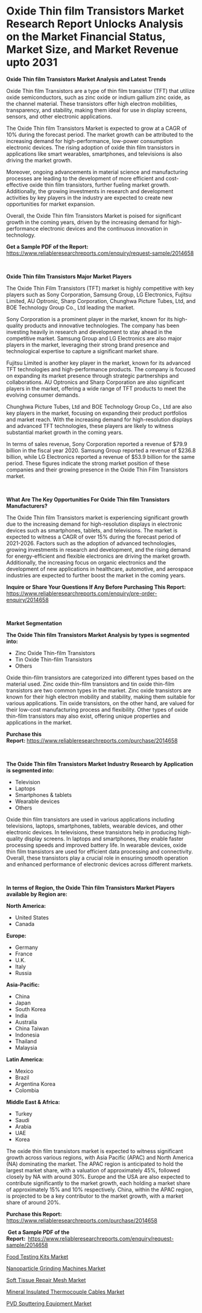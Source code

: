 <p><h1>Oxide Thin film Transistors Market Research Report Unlocks Analysis on the Market Financial Status, Market Size, and Market Revenue upto 2031</h1></p><p><strong>Oxide Thin film Transistors Market Analysis and Latest Trends</strong></p>
<p><p>Oxide Thin film Transistors are a type of thin film transistor (TFT) that utilize oxide semiconductors, such as zinc oxide or indium gallium zinc oxide, as the channel material. These transistors offer high electron mobilities, transparency, and stability, making them ideal for use in display screens, sensors, and other electronic applications.</p><p>The Oxide Thin film Transistors Market is expected to grow at a CAGR of 10% during the forecast period. The market growth can be attributed to the increasing demand for high-performance, low-power consumption electronic devices. The rising adoption of oxide thin film transistors in applications like smart wearables, smartphones, and televisions is also driving the market growth.</p><p>Moreover, ongoing advancements in material science and manufacturing processes are leading to the development of more efficient and cost-effective oxide thin film transistors, further fueling market growth. Additionally, the growing investments in research and development activities by key players in the industry are expected to create new opportunities for market expansion.</p><p>Overall, the Oxide Thin film Transistors Market is poised for significant growth in the coming years, driven by the increasing demand for high-performance electronic devices and the continuous innovation in technology.</p></p>
<p><strong>Get a Sample PDF of the Report:&nbsp;</strong> <a href="https://www.reliableresearchreports.com/enquiry/request-sample/2014658">https://www.reliableresearchreports.com/enquiry/request-sample/2014658</a></p>
<p>&nbsp;</p>
<p><strong>Oxide Thin film Transistors Major Market Players</strong></p>
<p><p>The Oxide Thin Film Transistors (TFT) market is highly competitive with key players such as Sony Corporation, Samsung Group, LG Electronics, Fujitsu Limited, AU Optronic, Sharp Corporation, Chunghwa Picture Tubes, Ltd, and BOE Technology Group Co., Ltd leading the market.</p><p>Sony Corporation is a prominent player in the market, known for its high-quality products and innovative technologies. The company has been investing heavily in research and development to stay ahead in the competitive market. Samsung Group and LG Electronics are also major players in the market, leveraging their strong brand presence and technological expertise to capture a significant market share.</p><p>Fujitsu Limited is another key player in the market, known for its advanced TFT technologies and high-performance products. The company is focused on expanding its market presence through strategic partnerships and collaborations. AU Optronics and Sharp Corporation are also significant players in the market, offering a wide range of TFT products to meet the evolving consumer demands.</p><p>Chunghwa Picture Tubes, Ltd and BOE Technology Group Co., Ltd are also key players in the market, focusing on expanding their product portfolios and market reach. With the increasing demand for high-resolution displays and advanced TFT technologies, these players are likely to witness substantial market growth in the coming years.</p><p>In terms of sales revenue, Sony Corporation reported a revenue of $79.9 billion in the fiscal year 2020. Samsung Group reported a revenue of $236.8 billion, while LG Electronics reported a revenue of $53.9 billion for the same period. These figures indicate the strong market position of these companies and their growing presence in the Oxide Thin Film Transistors market.</p></p>
<p>&nbsp;</p>
<p><strong>What Are The Key Opportunities For Oxide Thin film Transistors Manufacturers?</strong></p>
<p><p>The Oxide Thin film Transistors market is experiencing significant growth due to the increasing demand for high-resolution displays in electronic devices such as smartphones, tablets, and televisions. The market is expected to witness a CAGR of over 15% during the forecast period of 2021-2026. Factors such as the adoption of advanced technologies, growing investments in research and development, and the rising demand for energy-efficient and flexible electronics are driving the market growth. Additionally, the increasing focus on organic electronics and the development of new applications in healthcare, automotive, and aerospace industries are expected to further boost the market in the coming years.</p></p>
<p><strong>Inquire or Share Your Questions If Any Before Purchasing This Report:</strong> <a href="https://www.reliableresearchreports.com/enquiry/pre-order-enquiry/2014658">https://www.reliableresearchreports.com/enquiry/pre-order-enquiry/2014658</a></p>
<p>&nbsp;</p>
<p><strong>Market Segmentation</strong></p>
<p><strong>The Oxide Thin film Transistors Market Analysis by types is segmented into:</strong></p>
<p><ul><li>Zinc Oxide Thin-film Transistors</li><li>Tin Oxide Thin-film Transistors</li><li>Others</li></ul></p>
<p><p>Oxide thin-film transistors are categorized into different types based on the material used. Zinc oxide thin-film transistors and tin oxide thin-film transistors are two common types in the market. Zinc oxide transistors are known for their high electron mobility and stability, making them suitable for various applications. Tin oxide transistors, on the other hand, are valued for their low-cost manufacturing process and flexibility. Other types of oxide thin-film transistors may also exist, offering unique properties and applications in the market.</p></p>
<p><strong>Purchase this Report:&nbsp;</strong><a href="https://www.reliableresearchreports.com/purchase/2014658">https://www.reliableresearchreports.com/purchase/2014658</a></p>
<p>&nbsp;</p>
<p><strong>The Oxide Thin film Transistors Market Industry Research by Application is segmented into:</strong></p>
<p><ul><li>Television</li><li>Laptops</li><li>Smartphones & tablets</li><li>Wearable devices</li><li>Others</li></ul></p>
<p><p>Oxide thin film transistors are used in various applications including televisions, laptops, smartphones, tablets, wearable devices, and other electronic devices. In televisions, these transistors help in producing high-quality display screens. In laptops and smartphones, they enable faster processing speeds and improved battery life. In wearable devices, oxide thin film transistors are used for efficient data processing and connectivity. Overall, these transistors play a crucial role in ensuring smooth operation and enhanced performance of electronic devices across different markets.</p></p>
<p>&nbsp;</p>
<p><strong>In terms of Region, the Oxide Thin film Transistors Market Players available by Region are:</strong></p>
<p>
    <p> <strong> North America: </strong>
        <ul>
            <li>United States</li>
            <li>Canada</li>
        </ul>
        </p> 
    <p> <strong> Europe: </strong>
        <ul>
            <li>Germany</li>
            <li>France</li>
            <li>U.K.</li>
            <li>Italy</li>
            <li>Russia</li>
        </ul>
        </p> 
    <p> <strong> Asia-Pacific: </strong>
        <ul>
            <li>China</li>
            <li>Japan</li>
            <li>South Korea</li>
            <li>India</li>
            <li>Australia</li>
            <li>China Taiwan</li>
            <li>Indonesia</li>
            <li>Thailand</li>
            <li>Malaysia</li>
        </ul>
        </p> 
    <p> <strong> Latin America: </strong>
        <ul>
            <li>Mexico</li>
            <li>Brazil</li>
            <li>Argentina Korea</li>
            <li>Colombia</li>
        </ul>
        </p> 
    <p> <strong> Middle East & Africa: </strong>
        <ul>
            <li>Turkey</li>
            <li>Saudi</li>
            <li>Arabia</li>
            <li>UAE</li>
            <li>Korea</li>
        </ul>
    </p>
    </p>
<p><p>The oxide thin film transistors market is expected to witness significant growth across various regions, with Asia Pacific (APAC) and North America (NA) dominating the market. The APAC region is anticipated to hold the largest market share, with a valuation of approximately 45%, followed closely by NA with around 30%. Europe and the USA are also expected to contribute significantly to the market growth, each holding a market share of approximately 15% and 10% respectively. China, within the APAC region, is projected to be a key contributor to the market growth, with a market share of around 20%.</p></p>
<p><strong>Purchase this Report: </strong><a href="https://www.reliableresearchreports.com/purchase/2014658">https://www.reliableresearchreports.com/purchase/2014658</a></p>
<p>&nbsp;<strong>Get a Sample PDF of the Report:&nbsp;&nbsp;</strong><a href="https://www.reliableresearchreports.com/enquiry/request-sample/2014658">https://www.reliableresearchreports.com/enquiry/request-sample/2014658</a></p>
<p><strong></strong></p>
<p><p><a href="https://view.publitas.com/reportprime-1/food-testing-kits-market-insights-market-players-and-forecast-till-2031/">Food Testing Kits Market</a></p><p><a href="https://flame-sidecar-702.notion.site/Nanoparticle-Grinding-Machines-Market-Growth-Market-Trends-COVID-19-Impact-and-Forecasts-for-peri-86b79f1731f14e63985cf9b3db19bac7">Nanoparticle Grinding Machines Market</a></p><p><a href="https://full-wildebeest-80b.notion.site/Soft-Tissue-Repair-Mesh-Market-Research-Report-Reveals-The-Latest-Trends-And-Opportunities-of-this-M-7b1d381bd54c4467a998b45cbbe5be10">Soft Tissue Repair Mesh Market</a></p><p><a href="https://view.publitas.com/reportprime-1/mineral-insulated-thermocouple-cables-market-research-report-reveals-the-latest-trends-and-opportunities-of-this-market-for-period-from-2024-2031/">Mineral Insulated Thermocouple Cables Market</a></p><p><a href="https://pretty-mail-caf.notion.site/PVD-Sputtering-Equipment-Market-Size-Reflecting-a-Forecast-Till-2031-Market-By-Type-By-Application-1a8f5af0066c4278a8b96718a832f48a">PVD Sputtering Equipment Market</a></p></p>